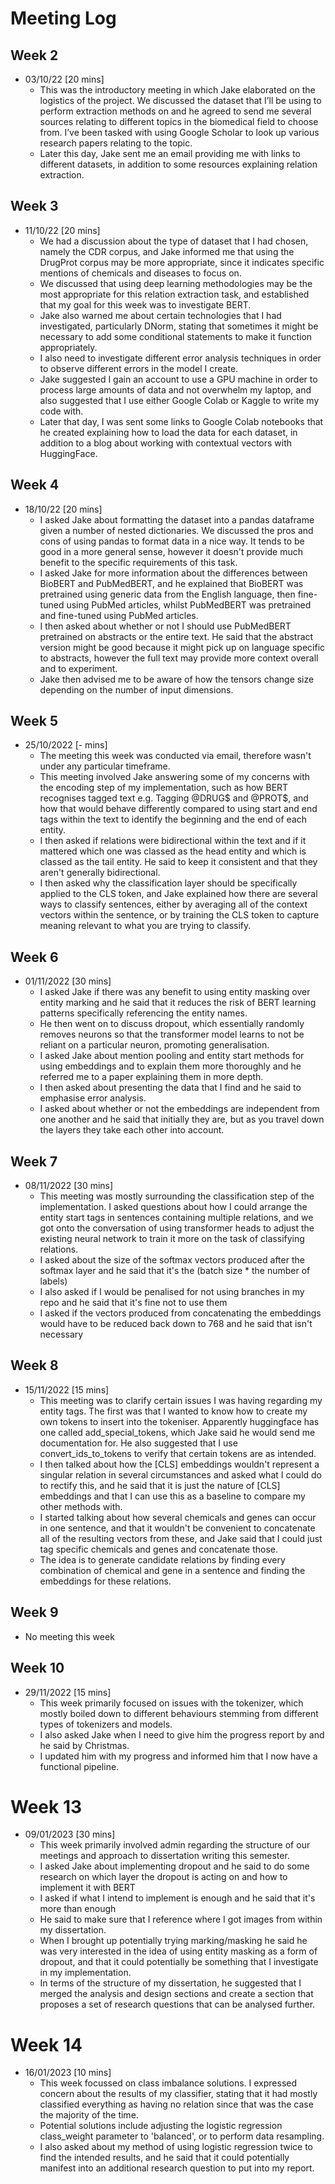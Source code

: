 # Meeting Log

## Week 2
* 03/10/22 [20 mins]
    * This was the introductory meeting in which Jake elaborated on the logistics of the project. We discussed the dataset that I’ll be using to perform extraction methods on and he agreed to send me several sources relating to different topics in the biomedical field to choose from. I’ve been tasked with using Google Scholar to look up various research papers relating to the topic.
    * Later this day, Jake sent me an email providing me with links to different datasets, in addition to some resources explaining relation extraction.

## Week 3
* 11/10/22 [20 mins]
    * We had a discussion about the type of dataset that I had chosen, namely the CDR corpus, and Jake informed me that using the DrugProt corpus may be more appropriate, since it indicates specific mentions of chemicals and diseases to focus on.
    * We discussed that using deep learning methodologies may be the most appropriate for this relation extraction task, and established that my goal for this week was to investigate BERT.
    * Jake also warned me about certain technologies that I had investigated, particularly DNorm, stating that sometimes it might be necessary to add some conditional statements to make it function appropriately.
    * I also need to investigate different error analysis techniques in order to observe different errors in the model I create.
    * Jake suggested I gain an account to use a GPU machine in order to process large amounts of data and not overwhelm my laptop, and also suggested that I use either Google Colab or Kaggle to write my code with.
    * Later that day, I was sent some links to Google Colab notebooks that he created explaining how to load the data for each dataset, in addition to a blog about working with contextual vectors with HuggingFace.

## Week 4
* 18/10/22 [20 mins]
    * I asked Jake about formatting the dataset into a pandas dataframe given a number of nested dictionaries. We discussed the pros and cons of using pandas to format data in a nice way. It tends to be good in a more general sense, however it doesn't provide much benefit to the specific requirements of this task.
    * I asked Jake for more information about the differences between BioBERT and PubMedBERT, and he explained that BioBERT was pretrained using generic data from the English language, then fine-tuned using PubMed articles, whilst PubMedBERT was pretrained and fine-tuned using PubMed articles.
    * I then asked about whether or not I should use PubMedBERT pretrained on abstracts or the entire text. He said that the abstract version might be good because it might pick up on language specific to abstracts, however the full text may provide more context overall and to experiment.
    * Jake then advised me to be aware of how the tensors change size depending on the number of input dimensions.

## Week 5
* 25/10/2022 [- mins]
    * The meeting this week was conducted via email, therefore wasn't under any particular timeframe.
    * This meeting involved Jake answering some of my concerns with the encoding step of my implementation, such as how BERT recognises tagged text e.g. Tagging @DRUG$ and @PROT$, and how that would behave differently compared to using start and end tags within the text to identify the beginning and the end of each entity.
    * I then asked if relations were bidirectional within the text and if it mattered which one was classed as the head entity and which is classed as the tail entity. He said to keep it consistent and that they aren't generally bidirectional.
    * I then asked why the classification layer should be specifically applied to the CLS token, and Jake explained how there are several ways to classify sentences, either by averaging all of the context vectors within the sentence, or by training the CLS token to capture meaning relevant to what you are trying to classify.

## Week 6
* 01/11/2022 [30 mins]
    * I asked Jake if there was any benefit to using entity masking over entity marking and he said that it reduces the risk of BERT learning patterns specifically referencing the entity names.
    * He then went on to discuss dropout, which essentially randomly removes neurons so that the transformer model learns to not be reliant on a particular neuron, promoting generalisation.
    * I asked Jake about mention pooling and entity start methods for using embeddings and to explain them more thoroughly and he referred me to a paper explaining them in more depth.
    * I then asked about presenting the data that I find and he said to emphasise error analysis.
    * I asked about whether or not the embeddings are independent from one another and he said that initially they are, but as you travel down the layers they take each other into account.

## Week 7
* 08/11/2022 [30 mins]
    * This meeting was mostly surrounding the classification step of the implementation. I asked questions about how I could arrange the entity start tags in sentences containing multiple relations, and we got onto the conversation of using transformer heads to adjust the existing neural network to train it more on the task of classifying relations.
    * I asked about the size of the softmax vectors produced after the softmax layer and he said that it's the (batch size * the number of labels)
    * I also asked if I would be penalised for not using branches in my repo and he said that it's fine not to use them
    * I asked if the vectors produced from concatenating the embeddings would have to be reduced back down to 768 and he said that isn't necessary

## Week 8
* 15/11/2022 [15 mins]
    * This meeting was to clarify certain issues I was having regarding my entity tags. The first was that I wanted to know how to create my own tokens to insert into the tokeniser. Apparently huggingface has one called add_special_tokens, which Jake said he would send me documentation for. He also suggested that I use convert_ids_to_tokens to verify that certain tokens are as intended.
    * I then talked about how the [CLS] embeddings wouldn't represent a singular relation in several circumstances and asked what I could do to rectify this, and he said that it is just the nature of [CLS] embeddings and that I can use this as a baseline to compare my other methods with.
    * I started talking about how several chemicals and genes can occur in one sentence, and that it wouldn't be convenient to concatenate all of the resulting vectors from these, and Jake said that I could just tag specific chemicals and genes and concatenate those.
    * The idea is to generate candidate relations by finding every combination of chemical and gene in a sentence and finding the embeddings for these relations.

## Week 9
* No meeting this week

## Week 10
* 29/11/2022 [15 mins]
    * This week primarily focused on issues with the tokenizer, which mostly boiled down to different behaviours stemming from different types of tokenizers and models.
    * I also asked Jake when I need to give him the progress report by and he said by Christmas.
    * I updated him with my progress and informed him that I now have a functional pipeline.

# Week 13
* 09/01/2023 [30 mins]
    * This week primarily involved admin regarding the structure of our meetings and approach to dissertation writing this semester.
    * I asked Jake about implementing dropout and he said to do some research on which layer the dropout is acting on and how to implement it with BERT
    * I asked if what I intend to implement is enough and he said that it's more than enough
    * He said to make sure that I reference where I got images from within my dissertation.
    * When I brought up potentially trying marking/masking he said he was very interested in the idea of using entity masking as a form of dropout, and that it could potentially be something that I investigate in my implementation.
    * In terms of the structure of my dissertation, he suggested that I merged the analysis and design sections and create a section that proposes a set of research questions that can be analysed further.

# Week 14
* 16/01/2023 [10 mins]
    * This week focussed on class imbalance solutions. I expressed concern about the results of my classifier, stating that it had mostly classified everything as having no relation since that was the case the majority of the time.
    * Potential solutions include adjusting the logistic regression class_weight parameter to 'balanced', or to perform data resampling.
    * I also asked about my method of using logistic regression twice to find the intended results, and he said that it could potentially manifest into an additional research question to put into my report.
